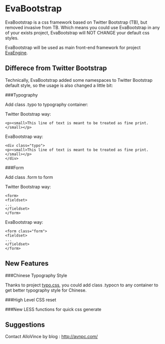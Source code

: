 EvaBootstrap
============

EvaBootstrap is a css framework based on Twitter Bootstrap (TB), but removed invasive from TB. Which means you could use EvaBootstrap in any of your exists project, EvaBootstrap will NOT CHANGE your default css styles.

EvaBootstrap will be used as main front-end framework for project [EvaEngine](https://github.com/AlloVince/eva-engine).

Differece from Twitter Bootstrap
--------------------------------

Technically, EvaBootstrap added some namespaces to Twitter Bootstrap default style, so the usage is also changed a little bit:

###Typography


Add class .typo to typography container:


Twitter Bootstrap way:

    <p><small>This line of text is meant to be treated as fine print.</small></p>

EvaBootstrap way:

    <div class="typo">
    <p><small>This line of text is meant to be treated as fine print.</small></p>
    </div>

###Form

Add class .form to form

Twitter Bootstrap way:

    <form>
    <fieldset>
    ...
    </fieldset>
    </form>

EvaBootstrap way:

    <form class="form">
    <fieldset>
    ...
    </fieldset>
    </form>

New Features
-----------

###Chinese Typography Style

Thanks to project [typo.css](https://github.com/sofish/typo.css), you could add class .typocn to any container to get better typography style for Chinese.

###High Level CSS reset

###New LESS functions for quick css generate


Suggestions
--------------

Contact AlloVince by blog : http://avnpc.com/



